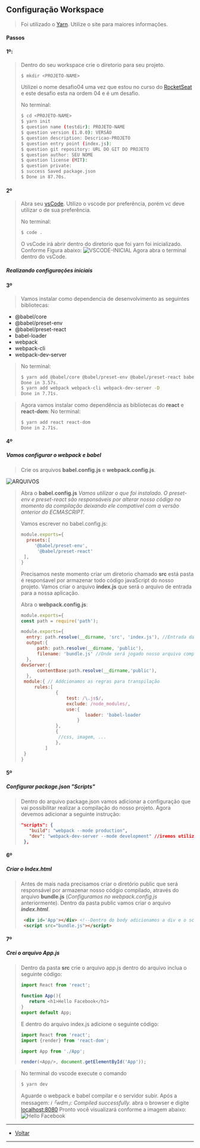## Configuração Workspace

> Foi utilizado o [Yarn](https://yarnpkg.com/getting-started). Utilize o site para maiores informações.

#### Passos

#### 1º:
> Dentro do seu workspace crie o diretorio para seu projeto.
> ```sh
> $ mkdir <PROJETO-NAME> 
> ```
> Utilizei o nome desafio04 uma vez que estou no curso do [RocketSeat](https://github.com/Rocketseat/bootcamp-gostack-desafio-04/blob/master/README.md#desafio-04-introdu%C3%A7%C3%A3o-ao-react) e este desafio esta na ordem 04 e é um desafio.
>
> No terminal:
> ```sh
> $ cd <PROJETO-NAME>
> $ yarn init
>$ question name (testdir): PROJETO-NAME
>$ question version (1.0.0): VERSÂO
>$ question description: Descricao-PROJETO
>$ question entry point (index.js):
>$ question git repository: URL DO GIT DO PROJETO
>$ question author: SEU NOME
>$ question license (MIT):
>$ question private:
> $ success Saved package.json
> $ Done in 87.70s.
>```

#### 2º
>Abra seu [vsCode](https://code.visualstudio.com/). Utilizo o vscode por preferência, porém vc deve utilizar o de sua preferência.
>
> No terminal:
>```sh
> $ code .
> ```
> O vsCode irá abrir dentro do diretorio que foi yarn foi inicializado.
> Conforme Figura abaixo:
> ![VSCODE-INICIAL](imagens/imagem1.png)
> Agora abra o terminal dentro do vsCode.

##### Realizando configurações iniciais
#### 3º

> Vamos instalar como dependencia de desenvolvimento as seguintes bibliotecas:
 - @babel/core
 - @babel/preset-env
 - @babel/preset-react
 - babel-loader
 - webpack
 - webpack-cli
 - webpack-dev-server

> No terminal:
>```sh
> $ yarn add @babel/core @babel/preset-env @babel/preset-react babel-loader -D
> Done in 3.57s.
> $ yarn add webpack webpack-cli webpack-dev-server -D
> Done in 7.71s.
> ```

>Agora vamos instalar como dependência as bibliotecas do **react** e **react-dom**:
> No terminal:
>```sh
> $ yarn add react react-dom
> Done in 2.71s.
> ```

#### 4º

##### Vamos configurar o webpack e babel
>Crie os arquivos **babel.config.js** e **webpack.config.js**. 

![ARQUIVOS](imagens/imagem2.png)

> Abra o **babel.config.js**
> _Vamos utilizar o que foi instalado. O preset-env e preset-react são responsáveis por alterar nosso código no momento da compilação deixando ele compatível com a versão anterior do ECMASCRIPT._
> 
> Vamos escrever no babel.config.js: 
>  ```JavaScript
> module.exports={
>    presets:[
>       '@babel/preset-env',
>        '@babel/preset-react'
>   ],    
>}
>```
>
> Precisamos neste momento criar um diretorio chamado **src** está pasta é responśavel por armazenar todo código javaScript do nosso projeto.
> Vamos criar o arquivo **index.js** que será o arquivo de entrada para a nossa aplicação.
>
>   Abra o **webpack.config.js**:
>  ```JavaScript
> module.exports={
>const path = require('path');
>
>module.exports={
>    entry: path.resolve(__dirname, 'src', 'index.js'), //Entrada da nossa aplicação
>    output:{
>        path: path.resolve(__dirname, 'public'),
>        filename: 'bundle.js' //Onde será jogado nosso arquivo compilado
>    },
>  devServer:{
>        contentBase:path.resolve(__dirname,'public'),
>    },
>   module:{ // Addcionamos as regras para transpilação 
>       rules:[
>               {
>                   test: /\.js$/,
>                   exclude: /node_modules/,
>                   use:{
>                          loader: 'babel-loader
>                       } 
>               },
>               {
>                //css, imagem, ...
>               },
>           ]
>   }  
>}
>```

#### 5º
##### Configurar package.json _"Scripts"_

> Dentro do arquivo package.json vamos adicionar a configuração que vai possibilitar realizar a compilação do nosso projeto.
> Agora devemos adicionar a seguinte instrução:
> ```JSON
> "scripts": {
>    "build": "webpack --mode production",
>    "dev": "webpack-dev-server --mode development" //iremos utilizar para rodar nosso projeto em desenvolvimento.
>  },
>```

#### 6º
##### Criar o Index.html

> Antes de mais nada precisamos criar o diretório public que será responsável por armazenar nosso códgio compilado, através do arquivo **bundle.js** (*Configuramos no webpack.config.js* anteriormente).
> Dentro da pasta public vamos criar o arquivo ***index.html***.
> ```html
>  <div id='App'></div> <!--Dentro do body adicionamos a div e o script-->
>  <script src="bundle.js"></script>
>```

#### 7º
##### Crei o arquivo App.js

> Dentro da pasta **src** crie o arquivo app.js
> dentro do arquivo inclua o seguinte código:
> ```JavaScript
> import React from 'react';
>
>function App(){
>    return <h1>Hello Facebook</h1>
>}
>export default App;
>```
> E dentro do arquivo index.js adicione o seguinte código:
> ```JavaScript
>import React from 'react';
>import {render} from 'react-dom';
>
>import App from './App';
>
>render(<App/>, document.getElementById('App'));
>```

> No terminal do vscode execute o comando
> ```sh
> $ yarn dev
> ```
> Aguarde o webpack e babel compilar e o servidor subir.
> Após a messagem: *ℹ ｢wdm｣: Compiled successfully.* 
> abra o browser e digite [localhost:8080]()
>Pronto você visualizará conforme a imagem abaixo: 
![Hello Facebook](imagens/imagem3.png)
__________________
- [Voltar](../Readme.md)
__________________
